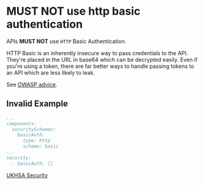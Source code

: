 # **MUST NOT** use http basic authentication

APIs **MUST NOT** use `HTTP` Basic Authentication.

HTTP Basic is an inherently insecure way to pass credentials to the API. They're placed in the URL in base64 which can be decrypted easily. Even if you're using a token, there are far better ways to handle passing tokens to an API which are less likely to leak.

See [OWASP advice](https://owasp.org/API-Security/editions/2019/en/0xa2-broken-user-authentication/).

## Invalid Example

``` yaml
...
components:
  securitySchemes:
    basicAuth: 
      type: http
      scheme: basic
...
security:
  - basicAuth: []
```

[UKHSA Security](../../api-design-guidelines/security.md#authentication)
